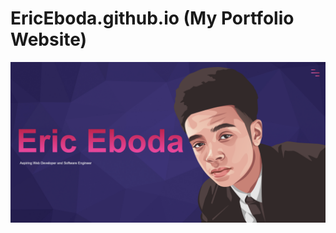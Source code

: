 # EricEboda.github.io (My Portfolio Website)
![Cover Image](https://github.com/EricEboda/EricEboda.github.io/blob/master/images/readme.png?raw=true)
